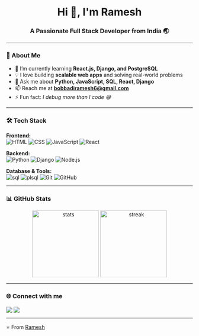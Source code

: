 <h1 align="center">Hi 👋, I'm Ramesh</h1>
<h3 align="center">A Passionate Full Stack Developer from India 🌏</h3>

---

### 🚀 About Me  
- 🌱 I’m currently learning **React.js, Django, and PostgreSQL**  
- 💡 I love building **scalable web apps** and solving real-world problems  
- 💬 Ask me about **Python, JavaScript, SQL, React, Django**  
- 📫 Reach me at **bobbadiramesh6@gmail.com**  
- ⚡ Fun fact: *I debug more than I code 😅*  

---

### 🛠️ Tech Stack  

**Frontend:**  
![HTML](https://img.shields.io/badge/HTML5-E34F26?style=flat&logo=html5&logoColor=white) 
![CSS](https://img.shields.io/badge/CSS3-1572B6?style=flat&logo=css3&logoColor=white) 
![JavaScript](https://img.shields.io/badge/JavaScript-323330?style=flat&logo=javascript) 
![React](https://img.shields.io/badge/React-20232A?style=flat&logo=react&logoColor=61DAFB)  

**Backend:**  
![Python](https://img.shields.io/badge/Python-3776AB?style=flat&logo=python&logoColor=white) 
![Django](https://img.shields.io/badge/Django-092E20?style=flat&logo=django&logoColor=white) 
![Node.js](https://img.shields.io/badge/Node.js-43853D?style=flat&logo=node-dot-js&logoColor=white)  

**Database & Tools:**  
![sql](https://img.shields.io/badge/SQL-316192?style=flat&logo=sql&logoColor=white) 
![plsql](https://img.shields.io/badge/pldql-4EA94B?style=flat&logo=plsql&logoColor=white) 
![Git](https://img.shields.io/badge/Git-F05032?style=flat&logo=git&logoColor=white) 
![GitHub](https://img.shields.io/badge/GitHub-100000?style=flat&logo=github&logoColor=white)  

---

### 📊 GitHub Stats  
<p align="center">
  <img src="https://github-readme-stats.vercel.app/api?username=bobbadi-ramesh&show_icons=true&theme=tokyonight" alt="stats" height="180"/>
  <img src="https://github-readme-streak-stats.herokuapp.com/?user=bobbadi-ramesh&theme=tokyonight" alt="streak" height="180"/>
</p>

---

### 🌐 Connect with me  
<p align="left">
<a href="https://linkedin.com/in/bobbadi-ramesh-066823312" target="blank"><img align="center" src="https://img.shields.io/badge/LinkedIn-0077B5?style=flat&logo=linkedin&logoColor=white" /></a>
<a href="https://github.com/sathyavathi122" target="blank"><img align="center" src="https://img.shields.io/badge/GitHub-100000?style=flat&logo=github&logoColor=white" /></a>
</p>

---

⭐️ From [Ramesh](https://github.com/bobbadi-ramesh)


